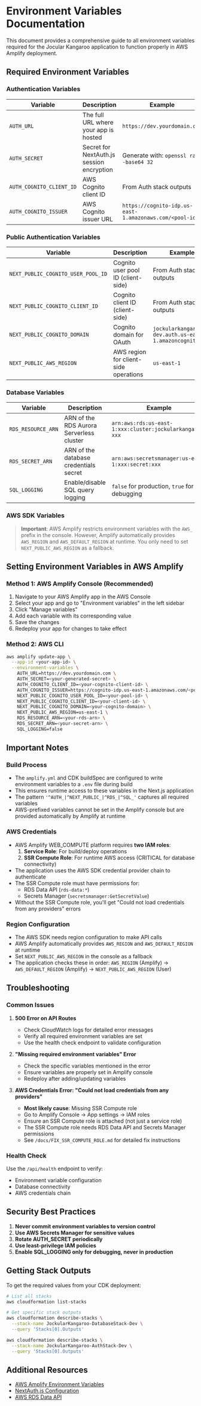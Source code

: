 # Environment Variables Documentation

This document provides a comprehensive guide to all environment variables required for the Jocular Kangaroo application to function properly in AWS Amplify deployment.

## Required Environment Variables

### Authentication Variables

| Variable | Description | Example | Required |
|----------|-------------|---------|----------|
| `AUTH_URL` | The full URL where your app is hosted | `https://dev.yourdomain.com` | ✅ |
| `AUTH_SECRET` | Secret for NextAuth.js session encryption | Generate with: `openssl rand -base64 32` | ✅ |
| `AUTH_COGNITO_CLIENT_ID` | AWS Cognito client ID | From Auth stack outputs | ✅ |
| `AUTH_COGNITO_ISSUER` | AWS Cognito issuer URL | `https://cognito-idp.us-east-1.amazonaws.com/<pool-id>` | ✅ |

### Public Authentication Variables

| Variable | Description | Example | Required |
|----------|-------------|---------|----------|
| `NEXT_PUBLIC_COGNITO_USER_POOL_ID` | Cognito user pool ID (client-side) | From Auth stack outputs | ✅ |
| `NEXT_PUBLIC_COGNITO_CLIENT_ID` | Cognito client ID (client-side) | From Auth stack outputs | ✅ |
| `NEXT_PUBLIC_COGNITO_DOMAIN` | Cognito domain for OAuth | `jockularkangaroo-dev.auth.us-east-1.amazoncognito.com` | ✅ |
| `NEXT_PUBLIC_AWS_REGION` | AWS region for client-side operations | `us-east-1` | ✅ |

### Database Variables

| Variable | Description | Example | Required |
|----------|-------------|---------|----------|
| `RDS_RESOURCE_ARN` | ARN of the RDS Aurora Serverless cluster | `arn:aws:rds:us-east-1:xxx:cluster:jockularkangaroo-xxx` | ✅ |
| `RDS_SECRET_ARN` | ARN of the database credentials secret | `arn:aws:secretsmanager:us-east-1:xxx:secret:xxx` | ✅ |
| `SQL_LOGGING` | Enable/disable SQL query logging | `false` for production, `true` for debugging | ❌ |

### AWS SDK Variables

> **Important**: AWS Amplify restricts environment variables with the `AWS_` prefix in the console. However, Amplify automatically provides `AWS_REGION` and `AWS_DEFAULT_REGION` at runtime. You only need to set `NEXT_PUBLIC_AWS_REGION` as a fallback.

## Setting Environment Variables in AWS Amplify

### Method 1: AWS Amplify Console (Recommended)

1. Navigate to your AWS Amplify app in the AWS Console
2. Select your app and go to "Environment variables" in the left sidebar
3. Click "Manage variables"
4. Add each variable with its corresponding value
5. Save the changes
6. Redeploy your app for changes to take effect

### Method 2: AWS CLI

```bash
aws amplify update-app \
  --app-id <your-app-id> \
  --environment-variables \
    AUTH_URL=https://dev.yourdomain.com \
    AUTH_SECRET=<your-generated-secret> \
    AUTH_COGNITO_CLIENT_ID=<your-cognito-client-id> \
    AUTH_COGNITO_ISSUER=https://cognito-idp.us-east-1.amazonaws.com/<pool-id> \
    NEXT_PUBLIC_COGNITO_USER_POOL_ID=<your-pool-id> \
    NEXT_PUBLIC_COGNITO_CLIENT_ID=<your-client-id> \
    NEXT_PUBLIC_COGNITO_DOMAIN=<your-cognito-domain> \
    NEXT_PUBLIC_AWS_REGION=us-east-1 \
    RDS_RESOURCE_ARN=<your-rds-arn> \
    RDS_SECRET_ARN=<your-secret-arn> \
    SQL_LOGGING=false
```

## Important Notes

### Build Process
- The `amplify.yml` and CDK buildSpec are configured to write environment variables to a `.env` file during build
- This ensures runtime access to these variables in the Next.js application
- The pattern `'^AUTH_|^NEXT_PUBLIC_|^RDS_|^SQL_'` captures all required variables
- AWS-prefixed variables cannot be set in the Amplify console but are provided automatically by Amplify at runtime

### AWS Credentials
- AWS Amplify WEB_COMPUTE platform requires **two IAM roles**:
  1. **Service Role**: For build/deploy operations
  2. **SSR Compute Role**: For runtime AWS access (CRITICAL for database connectivity)
- The application uses the AWS SDK credential provider chain to authenticate
- The SSR Compute role must have permissions for:
  - RDS Data API (`rds-data:*`)
  - Secrets Manager (`secretsmanager:GetSecretValue`)
- Without the SSR Compute role, you'll get "Could not load credentials from any providers" errors

### Region Configuration
- The AWS SDK needs region configuration to make API calls
- AWS Amplify automatically provides `AWS_REGION` and `AWS_DEFAULT_REGION` at runtime
- Set `NEXT_PUBLIC_AWS_REGION` in the console as a fallback
- The application checks these in order: `AWS_REGION` (Amplify) → `AWS_DEFAULT_REGION` (Amplify) → `NEXT_PUBLIC_AWS_REGION` (User)

## Troubleshooting

### Common Issues

1. **500 Error on API Routes**
   - Check CloudWatch logs for detailed error messages
   - Verify all required environment variables are set
   - Use the health check endpoint to validate configuration

2. **"Missing required environment variables" Error**
   - Check the specific variables mentioned in the error
   - Ensure variables are properly set in Amplify console
   - Redeploy after adding/updating variables

3. **AWS Credentials Error: "Could not load credentials from any providers"**
   - **Most likely cause**: Missing SSR Compute role
   - Go to Amplify Console → App settings → IAM roles
   - Ensure an SSR Compute role is attached (not just a service role)
   - The SSR Compute role needs RDS Data API and Secrets Manager permissions
   - See `/docs/FIX_SSR_COMPUTE_ROLE.md` for detailed fix instructions

### Health Check
Use the `/api/health` endpoint to verify:
- Environment variable configuration
- Database connectivity
- AWS credentials chain

## Security Best Practices

1. **Never commit environment variables to version control**
2. **Use AWS Secrets Manager for sensitive values**
3. **Rotate AUTH_SECRET periodically**
4. **Use least-privilege IAM policies**
5. **Enable SQL_LOGGING only for debugging, never in production**

## Getting Stack Outputs

To get the required values from your CDK deployment:

```bash
# List all stacks
aws cloudformation list-stacks

# Get specific stack outputs
aws cloudformation describe-stacks \
  --stack-name JockularKangaroo-DatabaseStack-Dev \
  --query 'Stacks[0].Outputs'

aws cloudformation describe-stacks \
  --stack-name JockularKangaroo-AuthStack-Dev \
  --query 'Stacks[0].Outputs'
```

## Additional Resources

- [AWS Amplify Environment Variables](https://docs.aws.amazon.com/amplify/latest/userguide/environment-variables.html)
- [NextAuth.js Configuration](https://next-auth.js.org/configuration/options)
- [AWS RDS Data API](https://docs.aws.amazon.com/AmazonRDS/latest/AuroraUserGuide/data-api.html)